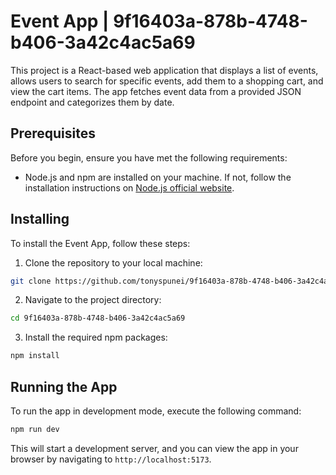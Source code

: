 # Event App | 9f16403a-878b-4748-b406-3a42c4ac5a69

This project is a React-based web application that displays a list of events, allows users to search for specific events, add them to a shopping cart, and view the cart items. The app fetches event data from a provided JSON endpoint and categorizes them by date.

## Prerequisites

Before you begin, ensure you have met the following requirements:

- Node.js and npm are installed on your machine. If not, follow the installation instructions on [Node.js official website](https://nodejs.org/).

## Installing

To install the Event App, follow these steps:

1. Clone the repository to your local machine:
```bash
git clone https://github.com/tonyspunei/9f16403a-878b-4748-b406-3a42c4ac5a69.git
```

2. Navigate to the project directory:
```bash
cd 9f16403a-878b-4748-b406-3a42c4ac5a69
```

3. Install the required npm packages:
```bash
npm install
```

## Running the App

To run the app in development mode, execute the following command:

```bash
npm run dev
```

This will start a development server, and you can view the app in your browser by navigating to `http://localhost:5173`.